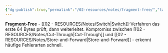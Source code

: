 ```yaml
---
{"dg-publish":true,"permalink":"/02-resources/notes/fragment-free/","tags":["switch/verfahren","weiterleitung/kompromiss"],"noteIcon":"","updated":"2025-08-28T20:50:30.000+02:00"}
---
```



**Fragment-Free** - [[02 - RESOURCES/Notes/Switch\|Switch]]-Verfahren das erste 64 Bytes prüft, dann weiterleitet.
Kompromiss zwischen [[02 - RESOURCES/Notes/Cut-Through\|Cut-Through]] und [[02 - RESOURCES/Notes/Store-and-Forward\|Store-and-Forward]] - erkennt häufige Fehlerarten schnell.